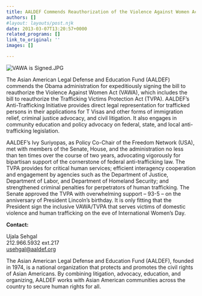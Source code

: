 ```yaml
---
title: AALDEF Commends Reauthorization of the Violence Against Women Act
authors: []
#layout: layouts/post.njk
date: 2013-03-07T13:20:57+0000
related_programs: []
link_to_original: ''
images: []

---
```

![VAWA is Signed.JPG](/uploads/VAWA%20is%20Signed-thumb-240x137-781.jpg)

The Asian American Legal Defense and Education Fund (AALDEF) commends the Obama administration for expeditiously signing the bill to reauthorize the Violence Against Women Act (VAWA), which includes the bill to reauthorize the Trafficking Victims Protection Act (TVPA). AALDEF’s Anti-Trafficking Initiative provides direct legal representation for trafficked persons in their applications for T Visas and other forms of immigration relief, criminal justice advocacy, and civil litigation. It also engages in community education and policy advocacy on federal, state, and local anti-trafficking legislation.

AALDEF’s Ivy Suriyopas, as Policy Co-Chair of the Freedom Network (USA), met with members of the Senate, House, and the administration no less than ten times over the course of two years, advocating vigorously for bipartisan support of the cornerstone of federal anti-trafficking law. The TVPA provides for critical human services; efficient interagency cooperation and engagement by agencies such as the Department of Justice, Department of Labor, and Department of Homeland Security; and strengthened criminal penalties for perpetrators of human trafficking. The Senate approved the TVPA with overwhelming support – 93-5 – on the anniversary of President Lincoln’s birthday. It is only fitting that the President sign the inclusive VAWA/TVPA that serves victims of domestic violence and human trafficking on the eve of International Women’s Day.

**Contact:**

Ujala Sehgal  
212\.966.5932 ext.217  
usehgal@aaldef.org

The Asian American Legal Defense and Education Fund (AALDEF), founded in 1974, is a national organization that protects and promotes the civil rights of Asian Americans. By combining litigation, advocacy, education, and organizing, AALDEF works with Asian American communities across the country to secure human rights for all.